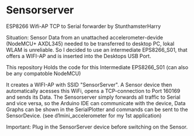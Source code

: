 # Sensorserver
 ESP8266 Wifi-AP  TCP to Serial forwarder
 by StunthamsterHarry

Situation: Sensor Data from an unattached accelerometer-devide (NodeMCU+ AXDL345)
needed to be transferred to desktop PC, lokal WLAM is unreliable. 
So I decided to use an intermediate EPS8266_S01, that offers a WIFI-AP 
and is inserted into the Desktops USB Port. 

This repository Holds the code for this Intermediate EPS8266_S01 (can also be any compatoble NodeMCU)

It creates a WIFI-AP with SSID "SensorServer". A Sensor device then automatically 
acesses this WiFi, opens a TCP-connection to Port 160169 and sends its Data.
The Sensorserver simply forwards all traffic to Serial and vice versa, so the
Arduino IDE can communicate with the device, Data Graphs can be shown in the SerialPlotter and
commands can be sent to the SensorDevice.
(see d1mini_accelerometer for my 1st application)

Important: Plug in the SensorServer device before switching on the Sensor. 
 
